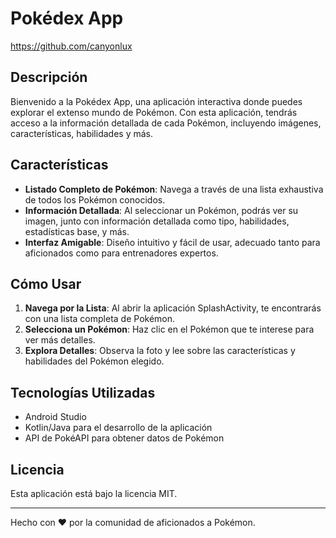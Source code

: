 # Pokédex App
https://github.com/canyonlux
## Descripción
Bienvenido a la Pokédex App, una aplicación interactiva donde puedes explorar el extenso mundo de Pokémon. Con esta aplicación, tendrás acceso a la información detallada de cada Pokémon, incluyendo imágenes, características, habilidades y más.

## Características
- **Listado Completo de Pokémon**: Navega a través de una lista exhaustiva de todos los Pokémon conocidos.
- **Información Detallada**: Al seleccionar un Pokémon, podrás ver su imagen, junto con información detallada como tipo, habilidades, estadísticas base, y más.
- **Interfaz Amigable**: Diseño intuitivo y fácil de usar, adecuado tanto para aficionados como para entrenadores expertos.

## Cómo Usar
1. **Navega por la Lista**: Al abrir la aplicación SplashActivity, te encontrarás con una lista completa de Pokémon.
2. **Selecciona un Pokémon**: Haz clic en el Pokémon que te interese para ver más detalles.
3. **Explora Detalles**: Observa la foto y lee sobre las características y habilidades del Pokémon elegido.

## Tecnologías Utilizadas
- Android Studio
- Kotlin/Java para el desarrollo de la aplicación
- API de PokéAPI para obtener datos de Pokémon


## Licencia
Esta aplicación está bajo la licencia MIT.

---
Hecho con ❤ por la comunidad de aficionados a Pokémon.
